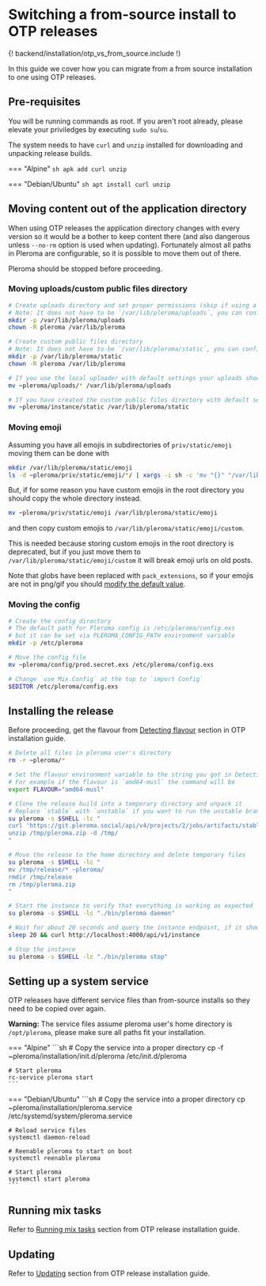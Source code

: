 # Switching a from-source install to OTP releases

{! backend/installation/otp_vs_from_source.include !}

In this guide we cover how you can migrate from a from source installation to one using OTP releases.

## Pre-requisites
You will be running commands as root. If you aren't root already, please elevate your priviledges by executing `sudo su`/`su`.

The system needs to have `curl` and `unzip` installed for downloading and unpacking release builds.

=== "Alpine"
    ```sh
    apk add curl unzip
    ```

=== "Debian/Ubuntu"
    ```sh
    apt install curl unzip
    ```

## Moving content out of the application directory
When using OTP releases the application directory changes with every version so it would be a bother to keep content there (and also dangerous unless `--no-rm` option is used when updating). Fortunately almost all paths in Pleroma are configurable, so it is possible to move them out of there.

Pleroma should be stopped before proceeding.

### Moving uploads/custom public files directory

```sh
# Create uploads directory and set proper permissions (skip if using a remote uploader)
# Note: It does not have to be `/var/lib/pleroma/uploads`, you can configure it to be something else later
mkdir -p /var/lib/pleroma/uploads
chown -R pleroma /var/lib/pleroma

# Create custom public files directory
# Note: It does not have to be `/var/lib/pleroma/static`, you can configure it to be something else later
mkdir -p /var/lib/pleroma/static
chown -R pleroma /var/lib/pleroma

# If you use the local uploader with default settings your uploads should be located in `~pleroma/uploads`
mv ~pleroma/uploads/* /var/lib/pleroma/uploads

# If you have created the custom public files directory with default settings it should be located in `~pleroma/instance/static`
mv ~pleroma/instance/static /var/lib/pleroma/static
```

### Moving emoji
Assuming you have all emojis in subdirectories of `priv/static/emoji` moving them can be done with
```sh
mkdir /var/lib/pleroma/static/emoji
ls -d ~pleroma/priv/static/emoji/*/ | xargs -i sh -c 'mv "{}" "/var/lib/pleroma/static/emoji/$(basename {})"'
```

But, if for some reason you have custom emojis in the root directory you should copy the whole directory instead.
```sh
mv ~pleroma/priv/static/emoji /var/lib/pleroma/static/emoji
```
and then copy custom emojis to `/var/lib/pleroma/static/emoji/custom`. 

This is needed because storing custom emojis in the root directory is deprecated, but if you just move them to `/var/lib/pleroma/static/emoji/custom` it will break emoji urls on old posts.

Note that globs have been replaced with `pack_extensions`, so if your emojis are not in png/gif you should [modify the default value](../configuration/cheatsheet.md#emoji).

### Moving the config
```sh
# Create the config directory
# The default path for Pleroma config is /etc/pleroma/config.exs
# but it can be set via PLEROMA_CONFIG_PATH environment variable
mkdir -p /etc/pleroma

# Move the config file
mv ~pleroma/config/prod.secret.exs /etc/pleroma/config.exs

# Change `use Mix.Config` at the top to `import Config`
$EDITOR /etc/pleroma/config.exs
```
## Installing the release
Before proceeding, get the flavour from [Detecting flavour](otp_en.md#detecting-flavour) section in OTP installation guide.
```sh
# Delete all files in pleroma user's directory
rm -r ~pleroma/*

# Set the flavour environment variable to the string you got in Detecting flavour section.
# For example if the flavour is `amd64-musl` the command will be
export FLAVOUR="amd64-musl"

# Clone the release build into a temporary directory and unpack it
# Replace `stable` with `unstable` if you want to run the unstable branch
su pleroma -s $SHELL -lc "
curl 'https://git.pleroma.social/api/v4/projects/2/jobs/artifacts/stable/download?job=$FLAVOUR' -o /tmp/pleroma.zip
unzip /tmp/pleroma.zip -d /tmp/
"

# Move the release to the home directory and delete temporary files
su pleroma -s $SHELL -lc "
mv /tmp/release/* ~pleroma/
rmdir /tmp/release
rm /tmp/pleroma.zip
"

# Start the instance to verify that everything is working as expected
su pleroma -s $SHELL -lc "./bin/pleroma daemon"

# Wait for about 20 seconds and query the instance endpoint, if it shows your uri, name and email correctly, you are configured correctly
sleep 20 && curl http://localhost:4000/api/v1/instance

# Stop the instance
su pleroma -s $SHELL -lc "./bin/pleroma stop"
```

## Setting up a system service
OTP releases have different service files than from-source installs so they need to be copied over again.

**Warning:** The service files assume pleroma user's home directory is `/opt/pleroma`, please make sure all paths fit your installation.

=== "Alpine"
    ```sh
    # Copy the service into a proper directory
    cp -f ~pleroma/installation/init.d/pleroma /etc/init.d/pleroma

    # Start pleroma
    rc-service pleroma start
    ```

=== "Debian/Ubuntu"
    ```sh
    # Copy the service into a proper directory
    cp ~pleroma/installation/pleroma.service /etc/systemd/system/pleroma.service

    # Reload service files
    systemctl daemon-reload

    # Reenable pleroma to start on boot
    systemctl reenable pleroma

    # Start pleroma
    systemctl start pleroma
    ```

## Running mix tasks
Refer to [Running mix tasks](otp_en.md#running-mix-tasks) section from OTP release installation guide.
## Updating
Refer to [Updating](otp_en.md#updating) section from OTP release installation guide.
